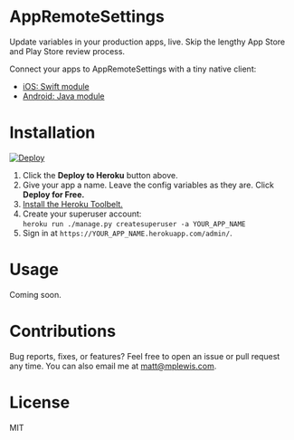 # AppRemoteSettings

Update variables in your production apps, live. Skip the lengthy App Store and Play Store review process.

Connect your apps to AppRemoteSettings with a tiny native client:

* [iOS: Swift module](https://github.com/mplewis/AppRemoteSettings-iOS)
* [Android: Java module](https://github.com/mplewis/AppRemoteSettings-Android)

# Installation

[![Deploy](https://www.herokucdn.com/deploy/button.svg)](https://heroku.com/deploy?template=https://github.com/mplewis/AppRemoteSettings)

1. Click the **Deploy to Heroku** button above.
2. Give your app a name. Leave the config variables as they are. Click **Deploy for Free.**
3. [Install the Heroku Toolbelt.](https://toolbelt.heroku.com/)
4. Create your superuser account:  
   `heroku run ./manage.py createsuperuser -a YOUR_APP_NAME`
5. Sign in at `https://YOUR_APP_NAME.herokuapp.com/admin/`.

# Usage

Coming soon.

# Contributions

Bug reports, fixes, or features? Feel free to open an issue or pull request any time. You can also email me at [matt@mplewis.com](mailto:matt@mplewis.com).

# License

MIT
